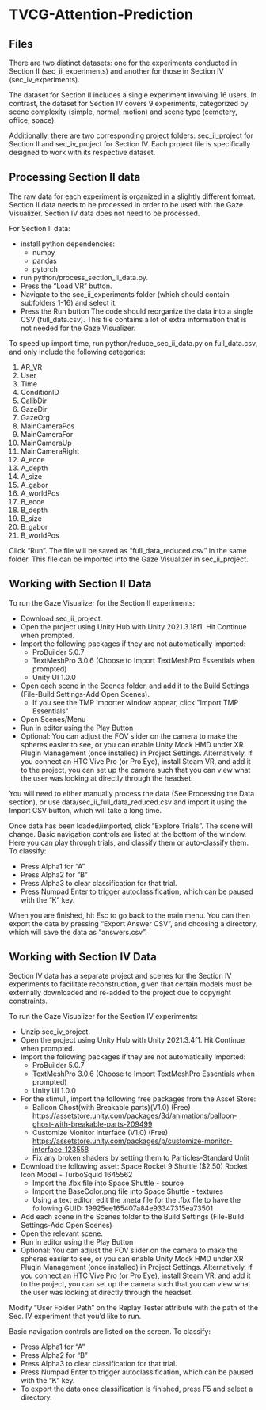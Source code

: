 # TVCG-Attention-Prediction

## Files
There are two distinct datasets: one for the experiments conducted in Section II (sec_ii_experiments) and another for those in Section IV (sec_iv_experiments).

The dataset for Section II includes a single experiment involving 16 users. In contrast, the dataset for Section IV covers 9 experiments, categorized by scene complexity (simple, normal, motion) and scene type (cemetery, office, space).

Additionally, there are two corresponding project folders: sec_ii_project for Section II and sec_iv_project for Section IV. Each project file is specifically designed to work with its respective dataset.

## Processing Section II data

The raw data for each experiment is organized in a slightly different format. Section II data needs to be processed in order to be used with the Gaze Visualizer. Section IV data does not need to be processed.

For Section II data: 
- install python dependencies:
  - numpy
  - pandas
  - pytorch
- run python/process_section_ii_data.py. 
- Press the “Load VR” button. 
- Navigate to the sec_ii_experiments folder (which should contain subfolders 1-16) and select it.
- Press the Run button
The code should reorganize the data into a single CSV (full_data.csv). This file contains a lot of extra information that is not needed for the Gaze Visualizer.

To speed up import time, run python/reduce_sec_ii_data.py on full_data.csv, and only include the following categories:
1. AR_VR
2. User
3. Time
4. ConditionID
5. CalibDir
6. GazeDir
7. GazeOrg
8. MainCameraPos
9. MainCameraFor
10. MainCameraUp
11. MainCameraRight
12. A_ecce
13. A_depth
14. A_size
15. A_gabor
16. A_worldPos
17. B_ecce
18. B_depth
19. B_size
20. B_gabor
21. B_worldPos

Click “Run”. The file will be saved as “full_data_reduced.csv” in the same folder. This file can be imported into the Gaze Visualizer in sec_ii_project.

## Working with Section II Data
To run the Gaze Visualizer for the Section II experiments:
- Download sec_ii_project.
- Open the project using Unity Hub with Unity 2021.3.18f1. Hit Continue when prompted.
- Import the following packages if they are not automatically imported:
  - ProBuilder 5.0.7
  - TextMeshPro 3.0.6 (Choose to Import TextMeshPro Essentials when prompted)
  - Unity UI 1.0.0
- Open each scene in the Scenes folder, and add it to the Build Settings (File-Build Settings-Add Open Scenes).
  - If you see the TMP Importer window appear, click "Import TMP Essentials"
- Open Scenes/Menu
- Run in editor using the Play Button
- Optional: You can adjust the FOV slider on the camera to make the spheres easier to see, or you can enable Unity Mock HMD under XR Plugin Management (once installed) in Project Settings. Alternatively, if you connect an HTC Vive Pro (or Pro Eye), install Steam VR, and add it to the project, you can set up the camera such that you can view what the user was looking at directly through the headset.

You will need to either manually process the data (See Processing the Data section), or use data/sec_ii_full_data_reduced.csv and import it using the Import CSV button, which will take a long time.

Once data has been loaded/imported, click “Explore Trials”. The scene will change. Basic navigation controls are listed at the bottom of the window. Here you can play through trials, and classify them or auto-classify them.
To classify:
- Press Alpha1 for “A”
- Press Alpha2 for “B”
- Press Alpha3 to clear classification for that trial.
- Press Numpad Enter to trigger autoclassification, which can be paused with the “K” key.

When you are finished, hit Esc to go back to the main menu. You can then export the data by pressing “Export Answer CSV”, and choosing a directory, which will save the data as “answers.csv”.

## Working with Section IV Data
Section IV data has a separate project and scenes for the Section IV experiments to facilitate reconstruction, given that certain models must be externally downloaded and re-added to the project due to copyright constraints. 

To run the Gaze Visualizer for the Section IV experiments:
- Unzip sec_iv_project.
- Open the project using Unity Hub with Unity 2021.3.4f1. Hit Continue when prompted.
- Import the following packages if they are not automatically imported:
  - ProBuilder 5.0.7
  - TextMeshPro 3.0.6 (Choose to Import TextMeshPro Essentials when prompted)
  - Unity UI 1.0.0
- For the stimuli, import the following free packages from the Asset Store:
  - Balloon Ghost(with Breakable parts)(V1.0) (Free) https://assetstore.unity.com/packages/3d/animations/balloon-ghost-with-breakable-parts-209499
  - Customize Monitor Interface (V1.0) (Free) https://assetstore.unity.com/packages/p/customize-monitor-interface-123558
  - Fix any broken shaders by setting them to Particles-Standard Unlit
- Download the following asset: Space Rocket 9 Shuttle ($2.50) Rocket Icon Model - TurboSquid 1645562
  - Import the .fbx file into Space Shuttle - source
  - Import the BaseColor.png file into Space Shuttle - textures
  - Using a text editor, edit the .meta file for the .fbx file to have the following GUID: 19925ee165407a84e93347315ea73501
- Add each scene in the Scenes folder to the Build Settings (File-Build Settings-Add Open Scenes)
- Open the relevant scene.
- Run in editor using the Play Button
- Optional: You can adjust the FOV slider on the camera to make the spheres easier to see, or you can enable Unity Mock HMD under XR Plugin Management (once installed) in Project Settings. Alternatively, if you connect an HTC Vive Pro (or Pro Eye), install Steam VR, and add it to the project, you can set up the camera such that you can view what the user was looking at directly through the headset.

Modify “User Folder Path” on the Replay Tester attribute with the path of the Sec. IV experiment that you’d like to run.

Basic navigation controls are listed on the screen. 
To classify:
- Press Alpha1 for “A”
- Press Alpha2 for “B”
- Press Alpha3 to clear classification for that trial.
- Press Numpad Enter to trigger autoclassification, which can be paused with the “K” key.
- To export the data once classification is finished, press F5 and select a directory.





